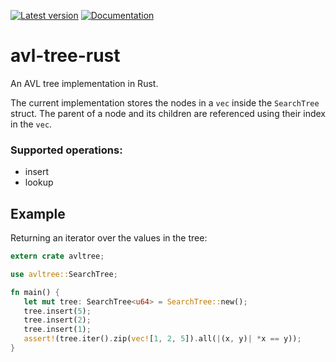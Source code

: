 [![Latest version](https://img.shields.io/crates/v/avltree.svg)](https://crates.io/crates/avltree)
[![Documentation](https://docs.rs/avltree/badge.svg)](https://docs.rs/avltree)

# avl-tree-rust
An AVL tree implementation in Rust.

The current implementation stores the nodes in a `vec` inside the
`SearchTree` struct. The parent of a node and its children are referenced
using their index in the `vec`.

### Supported operations:
* insert
* lookup

## Example
Returning an iterator over the values in the tree:

 ```rust
extern crate avltree;

use avltree::SearchTree;

fn main() {
    let mut tree: SearchTree<u64> = SearchTree::new();
    tree.insert(5);
    tree.insert(2);
    tree.insert(1);
    assert!(tree.iter().zip(vec![1, 2, 5]).all(|(x, y)| *x == y));
}
```

